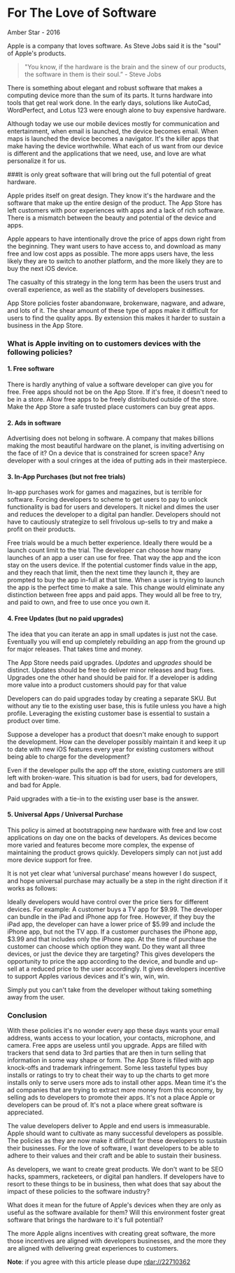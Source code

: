 # For The Love of Software
Amber Star - 2016

Apple is a company that loves software. As Steve Jobs said it is the "soul" of Apple's products.

> "You know, if the hardware is the brain and the sinew of our products, the software in them is their soul.” - Steve Jobs

There is something about elegant and robust software that makes a computing device more than the sum of its parts. It turns hardware into tools that get real work done. In the early days, solutions like AutoCad, WordPerfect, and Lotus 123 were enough alone to buy expensive hardware. 

Although today we use our mobile devices mostly for communication and entertainment, when email is launched, the device becomes email. When maps is launched the device becomes a navigator.  It's the killer apps that make having the device worthwhile. What each of us want from our device is different and the applications that we need, use, and love are what personalize it for us.

###It is only great software that will bring out the full potential of great hardware.

Apple prides itself on great design. They know it's the hardware and the software that make up the entire design of the product. The App Store has left customers with poor experiences with apps and a lack of rich software.  There is a mismatch between the beauty and potential of the device and  apps. 

Apple appears to have intentionally drove the price of apps down right from the beginning. They want users to have access to, and download as many free and low cost apps as possible. The more apps users have, the less likely they are to switch to another platform, and the more likely they are to buy the next iOS device. 

The casualty of this strategy in the long term has been the users trust and overall experience, as well as the stability of developers businesses. 

App Store policies foster abandonware, brokenware, nagware, and adware, and lots of it. The shear amount of these type of apps make it difficult for users to find the quality apps. By extension this makes it harder to sustain a business in the App Store. 

### What is Apple inviting on to customers devices with the following policies?
#### 1. Free software
There is hardly anything of value a software developer can give you for free. Free apps should not be on the App Store. If it's free, it doesn't need to be in a store. Allow free apps to be freely distributed outside of the store. Make the App Store a safe trusted place customers can buy great apps.

#### 2. Ads in software
Advertising does not belong in software. A company that makes billions making the most beautiful hardware on the planet, is inviting advertising on the face of it? On a device that is constrained for screen space? Any developer with a soul cringes at the idea of putting ads in their masterpiece.

#### 3. In-App Purchases (but not free trials)
In-app purchases work for games and magazines, but is terrible for software. Forcing developers to scheme to get users to pay to unlock functionality is bad for users and developers. It nickel and dimes the user and reduces the developer to a digital pan handler. Developers should not have to cautiously strategize to sell frivolous up-sells to try and make a profit on their products.

Free trials would be a much better experience. Ideally there would be a launch count limit to the trial. The developer can choose how many launches of an app a user can use for free. That way the app and the icon stay on the users device. If the potential customer finds value in the app, and they reach that limit, then the next time they launch it, they are prompted to buy the app in-full at that time. When a user is trying to launch the app is the perfect time to make a sale. This change would eliminate any distinction between free apps and paid apps. They would all be free to try, and paid to own, and free to use once you own it.

#### 4. Free Updates (but no paid upgrades)
The idea that you can iterate an app in small updates is just not the case. Eventually you will end up completely rebuilding an app from the ground up for major releases. That takes time and money. 

The App Store needs paid upgrades. *Updates* and *upgrades* should be distinct. Updates should be free to deliver minor releases and bug fixes. Upgrades one the other hand should be paid for. If a developer is adding more value into a product customers should pay for that value

Developers can do paid upgrades today by creating a separate SKU. But without any tie to the existing user base, this is futile unless you have a high profile. Leveraging the existing customer base is essential to sustain a product over time. 

Suppose a developer has a product that doesn't make enough to support the development. How can the developer possibly maintain it and keep it up to date with new iOS features every year for existing customers without being able to charge for the development? 

Even if the developer pulls the app off the store, existing customers are still left with broken-ware. This situation is bad for users, bad for developers, and bad for Apple. 

Paid upgrades with a tie-in to the existing user base is the answer.

#### 5. Universal Apps / Universal Purchase
This policy is aimed at bootstrapping new hardware with free and low cost applications on day one on the backs of developers. As devices become more varied and features become more complex, the expense of maintaining the product grows quickly. Developers simply can not just add more device support for free. 

It is not yet clear what ‘universal purchase’ means however I do suspect, and hope universal purchase may actually be a step in the right direction if it works as follows:

Ideally developers would have control over the price tiers for different devices. For example: A customer buys a TV app for $9.99. The developer can bundle in the iPad and iPhone app for free. However, if they buy the iPad app, the developer can have a lower price of $5.99 and include the iPhone app, but not the TV app. If a customer purchases the iPhone app, $3.99 and that includes only the iPhone app. At the time of purchase the customer can choose which option they want. Do they want all three devices, or just the device they are targeting? This gives developers the opportunity to price the app according to the device, and bundle and up-sell at a reduced price to the user accordingly. It gives developers incentive to support Apples various devices and it's win, win, win. 

Simply put you can't take from the developer without taking something away from the user.

### Conclusion
With these policies it's no wonder every app these days wants your email address, wants access to your location, your contacts, microphone, and camera. Free apps are useless until you upgrade. Apps are filled with trackers that send data to 3rd parties that are then in turn selling that information in some way shape or form. The App Store is filled with app knock-offs and trademark infringement. Some less tasteful types buy installs or ratings to try to cheat their way to up the charts to get more installs only to serve users more ads to install other apps. Mean time it's the ad companies that are trying to extract more money from this economy, by selling ads to developers to promote their apps. It's not a place Apple or developers can be proud of. It's not a place where great software is appreciated.

The value developers deliver to Apple and end users is immeasurable. Apple should want to cultivate as many successful developers as possible. The policies as they are now make it difficult for these developers to sustain their businesses. For the love of software, I want developers to be able to adhere to their values and their craft and be able to sustain their business. 

As developers, we want to create great products. We don't want to be SEO hacks, spammers,  racketeers, or digital pan handlers. If developers have to resort to these things to be in business, then what does that say about the impact of these policies to the software industry? 

What does it mean for the future of Apple's devices when they are only as useful as the software available for them? Will this environment foster great software that brings the hardware to it's full potential? 

The more Apple aligns incentives with creating great software, the more those incentives are aligned with developers businesses, and the more they are aligned with delivering great experiences to customers.

**Note**: if you agree with this article please dupe [rdar://22710362](http://openradar.appspot.com/22710362)